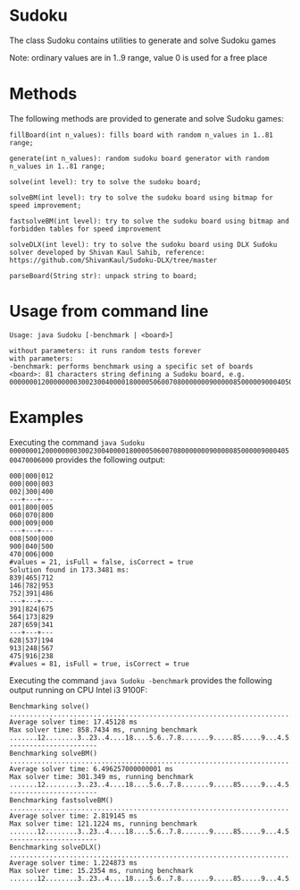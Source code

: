 # Sudoku
The class Sudoku contains utilities to generate and solve Sudoku games

Note: ordinary values are in 1..9 range, value 0 is used for a free place

# Methods
The following methods are provided to generate and solve Sudoku games:
```
fillBoard(int n_values): fills board with random n_values in 1..81 range;

generate(int n_values): random sudoku board generator with random n_values in 1..81 range;

solve(int level): try to solve the sudoku board;

solveBM(int level): try to solve the sudoku board using bitmap for speed improvement;

fastsolveBM(int level): try to solve the sudoku board using bitmap and forbidden tables for speed improvement

solveDLX(int level): try to solve the sudoku board using DLX Sudoku solver developed by Shivan Kaul Sahib, reference: https://github.com/ShivanKaul/Sudoku-DLX/tree/master

parseBoard(String str): unpack string to board;
```

# Usage from command line
```
Usage: java Sudoku [-benchmark | <board>]

without parameters: it runs random tests forever
with parameters:
-benchmark: performs benchmark using a specific set of boards
<board>: 81 characters string defining a Sudoku board, e.g. 000000012000000003002300400001800005060070800000009000008500000900040500470006000
```
# Examples

Executing the command ``java Sudoku 000000012000000003002300400001800005060070800000009000008500000900040500470006000`` provides the following output:

```
000|000|012
000|000|003
002|300|400
---+---+---
001|800|005
060|070|800
000|009|000
---+---+---
008|500|000
900|040|500
470|006|000
#values = 21, isFull = false, isCorrect = true
Solution found in 173.3481 ms:
839|465|712
146|782|953
752|391|486
---+---+---
391|824|675
564|173|829
287|659|341
---+---+---
628|537|194
913|248|567
475|916|238
#values = 81, isFull = true, isCorrect = true
```
Executing the command ``java Sudoku -benchmark`` provides the following output running on CPU Intel i3 9100F:

```
Benchmarking solve()
....................................................................................................
Average solver time: 17.45128 ms
Max solver time: 858.7434 ms, running benchmark .......12........3..23..4....18....5.6..7.8.......9.....85.....9...4.5..47...6...
----------------------
Benchmarking solveBM()
....................................................................................................
Average solver time: 6.496257000000001 ms
Max solver time: 301.349 ms, running benchmark .......12........3..23..4....18....5.6..7.8.......9.....85.....9...4.5..47...6...
----------------------
Benchmarking fastsolveBM()
....................................................................................................
Average solver time: 2.819145 ms
Max solver time: 121.1224 ms, running benchmark .......12........3..23..4....18....5.6..7.8.......9.....85.....9...4.5..47...6...
----------------------
Benchmarking solveDLX()
....................................................................................................
Average solver time: 1.224873 ms
Max solver time: 15.2354 ms, running benchmark .......12........3..23..4....18....5.6..7.8.......9.....85.....9...4.5..47...6...
```
